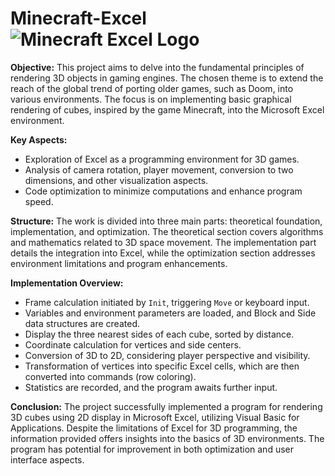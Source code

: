 # Minecraft-Excel ![Minecraft Excel Logo](screenshots/minecraf-excel-logo.png) 
**Objective:**
This project aims to delve into the fundamental principles of rendering 3D objects in gaming engines. The chosen theme is to extend the reach of the global trend of porting older games, such as Doom, into various environments. The focus is on implementing basic graphical rendering of cubes, inspired by the game Minecraft, into the Microsoft Excel environment.

**Key Aspects:**
- Exploration of Excel as a programming environment for 3D games.
- Analysis of camera rotation, player movement, conversion to two dimensions, and other visualization aspects.
- Code optimization to minimize computations and enhance program speed.

**Structure:**
The work is divided into three main parts: theoretical foundation, implementation, and optimization. The theoretical section covers algorithms and mathematics related to 3D space movement. The implementation part details the integration into Excel, while the optimization section addresses environment limitations and program enhancements.

**Implementation Overview:**
- Frame calculation initiated by `Init`, triggering `Move` or keyboard input.
- Variables and environment parameters are loaded, and Block and Side data structures are created.
- Display the three nearest sides of each cube, sorted by distance.
- Coordinate calculation for vertices and side centers.
- Conversion of 3D to 2D, considering player perspective and visibility.
- Transformation of vertices into specific Excel cells, which are then converted into commands (row coloring).
- Statistics are recorded, and the program awaits further input.

**Conclusion:**
The project successfully implemented a program for rendering 3D cubes using 2D display in Microsoft Excel, utilizing Visual Basic for Applications. Despite the limitations of Excel for 3D programming, the information provided offers insights into the basics of 3D environments. The program has potential for improvement in both optimization and user interface aspects.
